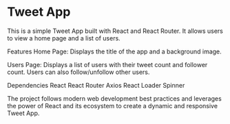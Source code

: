 # Tweet App

This is a simple Tweet App built with React and React Router. It allows users to view a home page and a list of users.

Features
Home Page: Displays the title of the app and a background image.

Users Page: Displays a list of users with their tweet count and follower count. Users can also follow/unfollow other users.

Dependencies
React
React Router
Axios
React Loader Spinner

The project follows modern web development best practices and leverages the power of React and its ecosystem to create a dynamic and responsive Tweet App.
